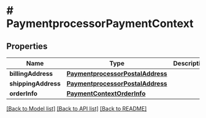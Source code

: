 # # PaymentprocessorPaymentContext


## Properties 


Name | Type | Description | Notes
------------ | ------------- | ------------- | -------------
**billingAddress**| [**PaymentprocessorPostalAddress**](PaymentprocessorPostalAddress.md) |   | [optional]
**shippingAddress**| [**PaymentprocessorPostalAddress**](PaymentprocessorPostalAddress.md) |   | [optional]
**orderInfo**| [**PaymentContextOrderInfo**](PaymentContextOrderInfo.md) |   | [optional]


[[Back to Model list]](../../README.md#models) [[Back to API list]](../../README.md#endpoints) [[Back to README]](../../README.md)

